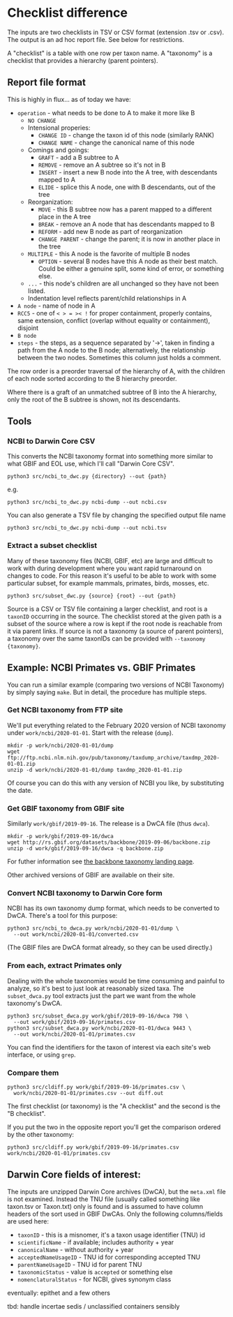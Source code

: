 # Checklist difference

The inputs are two checklists in TSV or CSV format (extension .tsv or
.csv).  The output is an ad hoc report file.  See below for
restrictions.

A "checklist" is a table with one row per taxon name.  A "taxonomy" is
a checklist that provides a hierarchy (parent pointers).

## Report file format

This is highly in flux... as of today we have:

 * `operation` - what needs to be done to A to make it more like B
     * `NO CHANGE`
     * Intensional properies:
         * `CHANGE ID`   - change the taxon id of this node (similarly RANK)
         * `CHANGE NAME` - change the canonical name of this node
     * Comings and goings:
         * `GRAFT`   - add a B subtree to A
         * `REMOVE`  - remove an A subtree so it's not in B
         * `INSERT`  - insert a new B node into the A tree, with
                       descendants mapped to A
         * `ELIDE`   - splice this A node, one with B descendants, out of the tree
     * Reorganization:
         * `MOVE`    - this B subtree now has a parent mapped to a
                       different place in the A tree
         * `BREAK`   - remove an A node that has descendants mapped to B
         * `REFORM`  - add new B node as part of reorganization
         * `CHANGE PARENT` - change the parent; it is now in another place in the tree
     * `MULTIPLE` - this A node is the favorite of multiple B nodes
         * `OPTION`  - several B nodes have this A node as their best
                       match.  Could be either a genuine split, some kind
                       of error, or something else.
     * `...` - this node's children are all unchanged so they have
          not been listed.
     * Indentation level reflects parent/child relationships in A
 * `A node` - name of node in A
 * `RCC5` - one of `< > = >< !` for proper containment, properly
    contains, same extension, conflict (overlap without equality or
    containment), disjoint
 * `B node`
 * `steps` - the steps, as a sequence separated by '→', taken in
    finding a path from the A node to the 
    B node; alternatively, the relationship between the two nodes.
    Sometimes this column just holds a comment.

The row order is a preorder traversal of the hierarchy of A, with the
children of each node sorted according to the B hierarchy preorder.

Where there is a graft of an unmatched subtree of B into the A
hierarchy, only the root of the B subtree is shown, not its
descendants.

## Tools

### NCBI to Darwin Core CSV

This converts the NCBI taxonomy format into something more similar to
what GBIF and EOL use, which I'll call "Darwin Core CSV".

    python3 src/ncbi_to_dwc.py {directory} --out {path}

e.g.

    python3 src/ncbi_to_dwc.py ncbi-dump --out ncbi.csv

You can also generate a TSV file by changing the specified output file name

    python3 src/ncbi_to_dwc.py ncbi-dump --out ncbi.tsv

### Extract a subset checklist

Many of these taxonomy files (NCBI, GBIF, etc) are large and difficult
to work with during development where you want rapid turnaround on
changes to code.  For this reason it's useful to be able to work with
some particular subset, for example mammals, primates, birds, mosses,
etc.

    python3 src/subset_dwc.py {source} {root} --out {path}

Source is a CSV or TSV file containing a larger checklist, and root is
a `taxonID` occurring in the source.  The checklist stored at the
given path is a subset of the source where a row is kept if the root
node is reachable from it via parent links.  If source is not a
taxonomy (a source of parent pointers), a taxonomy over the same
taxonIDs can be provided with `--taxonomy {taxonomy}`.


## Example: NCBI Primates vs. GBIF Primates

You can run a similar example (comparing two versions of NCBI
Taxonomy) by simply saying `make`.  But in detail, the procedure has
multiple steps.

### Get NCBI taxonomy from FTP site

We'll put everything related to the February 2020 version of NCBI
taxonomy under `work/ncbi/2020-01-01`.  Start with the release (`dump`).

    mkdir -p work/ncbi/2020-01-01/dump
    wget ftp://ftp.ncbi.nlm.nih.gov/pub/taxonomy/taxdump_archive/taxdmp_2020-01-01.zip
    unzip -d work/ncbi/2020-01-01/dump taxdmp_2020-01-01.zip

Of course you can do this with any version of NCBI you like, by substituting the date.

### Get GBIF taxonomy from GBIF site

Similarly `work/gbif/2019-09-16`.  The release is a DwCA file (thus `dwca`).

    mkdir -p work/gbif/2019-09-16/dwca
    wget http://rs.gbif.org/datasets/backbone/2019-09-06/backbone.zip
    unzip -d work/gbif/2019-09-16/dwca -q backbone.zip

For futher information see [the backbone taxonomy landing
page](https://www.gbif.org/dataset/d7dddbf4-2cf0-4f39-9b2a-bb099caae36c).

Other archived versions of GBIF are available on their site.

### Convert NCBI taxonomy to Darwin Core form

NCBI has its own taxonomy dump format, which needs to be converted to
DwCA.  There's a tool for this purpose:

    python3 src/ncbi_to_dwca.py work/ncbi/2020-01-01/dump \
      --out work/ncbi/2020-01-01/converted.csv

(The GBIF files are DwCA format already, so they can be used directly.)

### From each, extract Primates only 

Dealing with the whole taxonomies would be time consuming and painful
to analyze, so it's best to just look at reasonably sized taxa.
The `subset_dwca.py` tool extracts just the part we want from the whole
taxonomy's DwCA.

    python3 src/subset_dwca.py work/gbif/2019-09-16/dwca 798 \
      --out work/gbif/2019-09-16/primates.csv
    python3 src/subset_dwca.py work/ncbi/2020-01-01/dwca 9443 \
      --out work/ncbi/2020-01-01/primates.csv

You can find the identifiers for the taxon of interest via each site's
web interface, or using `grep`.

### Compare them

    python3 src/cldiff.py work/gbif/2019-09-16/primates.csv \
      work/ncbi/2020-01-01/primates.csv --out diff.out

The first checklist (or taxonomy) is the "A checklist" and the second is
the "B checklist".

If you put the two in the opposite report you'll get the comparison
ordered by the other taxonomy:

    python3 src/cldiff.py work/gbif/2019-09-16/primates.csv work/ncbi/2020-01-01/primates.csv

## Darwin Core fields of interest:

The inputs are unzipped Darwin Core archives (DwCA), but the
`meta.xml` file is not examined.  Instead the TNU file (usually called
something like taxon.tsv or Taxon.txt) only is found and is assumed to
have column headers of the sort used in GBIF DwCAs.  Only the
following columns/fields are used here:

 * `taxonID`  - this is a misnomer, it's a taxon usage identifier (TNU) id
 * `scientificName`  - if available; includes authority + year 
 * `canonicalName`   - without authority + year
 * `acceptedNameUsageID` - TNU id for corresponding accepted TNU
 * `parentNameUsageID`  - TNU id for parent TNU
 * `taxonomicStatus`  - value is `accepted` or something else
 * `nomenclaturalStatus` - for NCBI, gives synonym class

eventually: epithet and a few others

tbd: handle incertae sedis / unclassified containers sensibly
